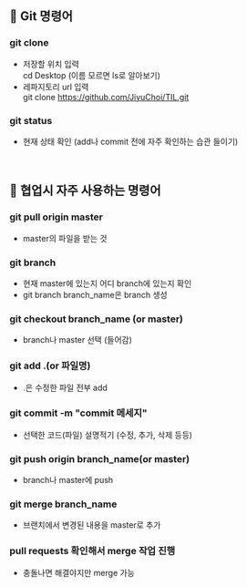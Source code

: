 ## 📌 Git 명령어

### git clone
* 저장할 위치 입력<br>
  cd Desktop (이름 모르면 ls로 알아보기)
* 레파지토리 url 입력<br>
  git clone https://github.com/JiyuChoi/TIL.git
 
### git status
* 현재 상태 확인 (add나 commit 전에 자주 확인하는 습관 들이기)
<br>

## 📌 협업시 자주 사용하는 명령어

### git pull origin master
* master의 파일을 받는 것

### git branch
* 현재 master에 있는지 어디 branch에 있는지 확인
* git branch branch_name은 branch 생성

### git checkout branch_name (or master)
* branch나 master 선택 (들어감)

### git add .(or 파일명)
* .은 수정한 파일 전부 add

### git commit -m "commit 메세지"
* 선택한 코드(파일) 설명적기 (수정, 추가, 삭제 등등)

### git push origin branch_name(or master)
* branch나 master에 push

### git merge branch_name
* 브랜치에서 변경된 내용을 master로 추가

### pull requests 확인해서 merge 작업 진행
* 충돌나면 해결야지만 merge 가능
